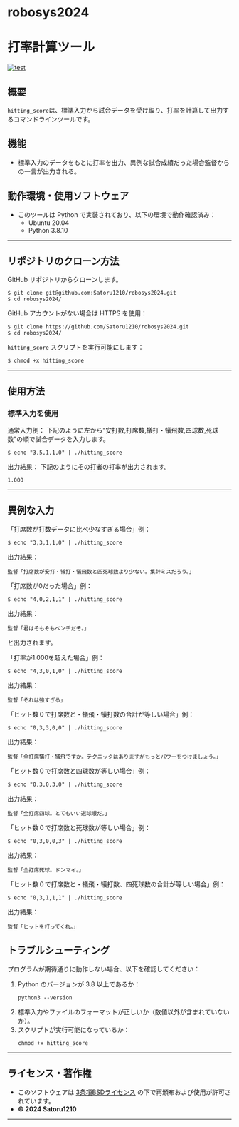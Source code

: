 # robosys2024
# 打率計算ツール
[![test](https://github.com/Satoru1210/robosys2024/actions/workflows/test.yml/badge.svg)](https://github.com/Satoru1210/robosys2024/actions/workflows/test.yml)

## 概要
`hitting_score`は、標準入力から試合データを受け取り、打率を計算して出力するコマンドラインツールです。

## 機能
- 標準入力のデータをもとに打率を出力、異例な試合成績だった場合監督からの一言が出力される。

## 動作環境・使用ソフトウェア
- このツールは Python で実装されており、以下の環境で動作確認済み：
  - Ubuntu 20.04
  - Python 3.8.10
---

## リポジトリのクローン方法
GitHub リポジトリからクローンします。

```
$ git clone git@github.com:Satoru1210/robosys2024.git
$ cd robosys2024/
```

GitHub アカウントがない場合は HTTPS を使用：
```
$ git clone https://github.com/Satoru1210/robosys2024.git
$ cd robosys2024/
```

`hitting_score` スクリプトを実行可能にします：
```
$ chmod +x hitting_score
```

---

## 使用方法

### 標準入力を使用
通常入力例：
下記のように左から"安打数,打席数,犠打・犠飛数,四球数,死球数"の順で試合データを入力します。
```
$ echo "3,5,1,1,0" | ./hitting_score
```

出力結果：
下記のようにその打者の打率が出力されます。
```
1.000
```
---
## 異例な入力
「打席数が打数データに比べ少なすぎる場合」例：
```
$ echo "3,3,1,1,0" | ./hitting_score
```

出力結果：
```
監督「打席数が安打・犠打・犠飛数と四死球数より少ない。集計ミスだろう。」
```

「打席数が0だった場合」例：
```
$ echo "4,0,2,1,1" | ./hitting_score
```

出力結果：
```
監督「君はそもそもベンチだぞ。」
```
と出力されます。


「打率が1.000を超えた場合」例：
```
$ echo "4,3,0,1,0" | ./hitting_score
```

出力結果：
```
監督「それは強すぎる」
```

「ヒット数０で打席数と・犠飛・犠打数の合計が等しい場合」例：
```
$ echo "0,3,3,0,0" | ./hitting_score
```

出力結果：
```
監督「全打席犠打・犠飛ですか。テクニックはありますがもっとパワーをつけましょう。」
```

「ヒット数０で打席数と四球数が等しい場合」例：
```
$ echo "0,3,0,3,0" | ./hitting_score
```

出力結果：
```
監督「全打席四球。とてもいい選球眼だ。」
```

「ヒット数０で打席数と死球数が等しい場合」例：
```
$ echo "0,3,0,0,3" | ./hitting_score
```

出力結果：
```
監督「全打席死球。ドンマイ。」
```                       

「ヒット数０で打席数と・犠飛・犠打数、四死球数の合計が等しい場合」例：
```
$ echo "0,3,1,1,1" | ./hitting_score
```

出力結果：
```
監督「ヒットを打ってくれ。」
```

## トラブルシューティング
プログラムが期待通りに動作しない場合、以下を確認してください：
1. Python のバージョンが 3.8 以上であるか：
   ```
   python3 --version
   ```
2. 標準入力やファイルのフォーマットが正しいか（数値以外が含まれていないか）。
3. スクリプトが実行可能になっているか：
   ```
   chmod +x hitting_score
   ```

---

## ライセンス・著作権
- このソフトウェアは [3条項BSDライセンス](https://opensource.org/licenses/BSD-3-Clause) の下で再頒布および使用が許可されています。
- **© 2024 Satoru1210**

---
